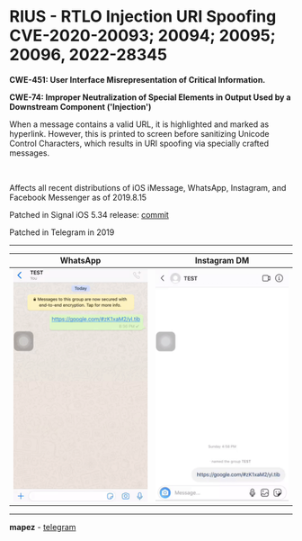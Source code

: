 # RIUS - RTLO Injection URI Spoofing  CVE-2020-20093; 20094; 20095; 20096, 2022-28345

**CWE-451: User Interface Misrepresentation of Critical Information.**

**CWE-74:	Improper Neutralization of Special Elements in Output Used by a Downstream Component ('Injection')**

When a message contains a valid URL, it is highlighted and marked as hyperlink. However, this is printed to screen before sanitizing Unicode Control Characters, which results in URI spoofing via specially crafted messages.

 &nbsp;

Affects all recent distributions of iOS iMessage, WhatsApp, Instagram, and Facebook Messenger as of 2019.8.15 

Patched in Signal iOS 5.34 release: [commit](https://github.com/signalapp/Signal-iOS/commit/b0721e601e549996154127225c68769dfbfae506)

Patched in Telegram in 2019

---

WhatsApp                        |        Instagram DM    |
:------------------------------:|:----------------------:|
![POCW](whatsapp.gif)           | ![POCI](instagram.gif) |


---
**mapez** - [telegram](https://t.me/mapezz)
